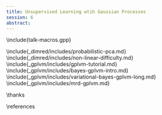 ```yaml
---
title: Unsupervised Learning wtih Gaussian Processes
session: 6
abstract: 
---
```


\include{talk-macros.gpp}

\include{_dimred/includes/probabilistic-pca.md}
\include{_dimred/includes/non-linear-difficulty.md}
\include{_gplvm/includes/gplvm-tutorial.md}
\include{_gplvm/includes/bayes-gplvm-intro.md}
\include{_gplvm/includes/variational-bayes-gplvm-long.md}
\include{_gplvm/includes/mrd-gplvm.md}

\thanks

\references

